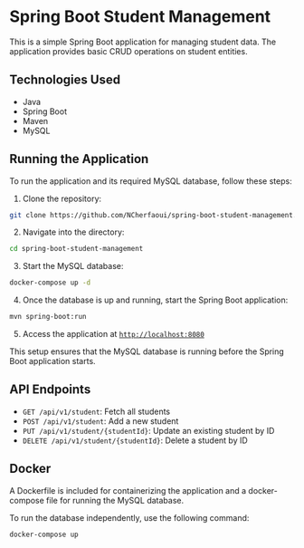 # Spring Boot Student Management

This is a simple Spring Boot application for managing student data. The application provides basic CRUD operations on student entities.

## Technologies Used

- Java
- Spring Boot
- Maven
- MySQL

## Running the Application

To run the application and its required MySQL database, follow these steps:

1. Clone the repository:
```bash
git clone https://github.com/NCherfaoui/spring-boot-student-management.git
```
2. Navigate into the directory:
```bash
cd spring-boot-student-management
```
3. Start the MySQL database: 
```bash
docker-compose up -d
```
4. Once the database is up and running, start the Spring Boot application:
````bash
mvn spring-boot:run
````
5. Access the application at [`http://localhost:8080`](http://localhost:8080)

This setup ensures that the MySQL database is running before the Spring Boot application starts.

## API Endpoints

- `GET /api/v1/student`: Fetch all students
- `POST /api/v1/student`: Add a new student
- `PUT /api/v1/student/{studentId}`: Update an existing student by ID
- `DELETE /api/v1/student/{studentId}`: Delete a student by ID

## Docker

A Dockerfile is included for containerizing the application and a docker-compose file for running the MySQL database.

To run the database independently, use the following command:

```bash
docker-compose up
```